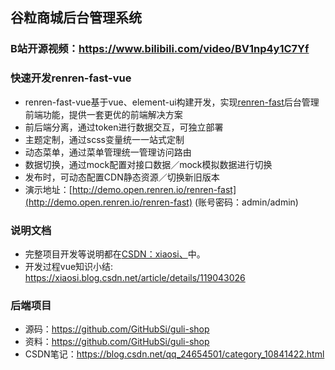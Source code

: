 ## 谷粒商城后台管理系统

### B站开源视频：https://www.bilibili.com/video/BV1np4y1C7Yf

### 快速开发renren-fast-vue
- renren-fast-vue基于vue、element-ui构建开发，实现[renren-fast](https://gitee.com/renrenio/renren-fast)后台管理前端功能，提供一套更优的前端解决方案
- 前后端分离，通过token进行数据交互，可独立部署
- 主题定制，通过scss变量统一一站式定制
- 动态菜单，通过菜单管理统一管理访问路由
- 数据切换，通过mock配置对接口数据／mock模拟数据进行切换
- 发布时，可动态配置CDN静态资源／切换新旧版本
- 演示地址：[http://demo.open.renren.io/renren-fast](http://demo.open.renren.io/renren-fast) (账号密码：admin/admin)




### 说明文档
- 完整项目开发等说明都在[CSDN：xiaosi、](https://blog.csdn.net/qq_24654501/category_10841422.html)中。
- 开发过程vue知识小结: https://xiaosi.blog.csdn.net/article/details/119043026

### 后端项目

- 源码：https://github.com/GitHubSi/guli-shop
- 资料：https://github.com/GitHubSi/guli-shop
- CSDN笔记：https://blog.csdn.net/qq_24654501/category_10841422.html


